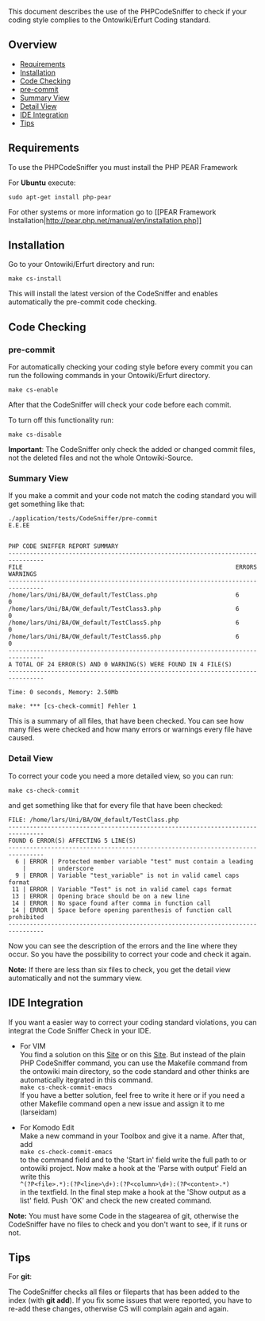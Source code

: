 This document describes the use of the PHPCodeSniffer to check if your coding style complies to the Ontowiki/Erfurt Coding standard.

## Overview ##

* [Requirements](#requirements)
* [Installation](#installation)
* [Code Checking](#codechecking)
 * [pre-commit](#precommit)
 * [Summary View](#summaryview)
 * [Detail View](#detailview)
 * [IDE Integration](#ideintegration)
* [Tips](#tips)

<a id="requirements"></a>
## Requirements ##

To use the PHPCodeSniffer you must install the PHP PEAR Framework

For **Ubuntu** execute:

    sudo apt-get install php-pear


For other systems or more information go to
[[PEAR Framework Installation|http://pear.php.net/manual/en/installation.php]]

<a id="installation"></a>
## Installation ##

Go to your Ontowiki/Erfurt directory and run:

    make cs-install


This will install the latest version of the CodeSniffer and enables automatically the pre-commit code checking.

<a id="codechecking"></a>
## Code Checking ##
<a id="precommit"></a>
### pre-commit ###
For automatically checking your coding style before every commit you can run the following commands in your Ontowiki/Erfurt directory.

    make cs-enable

After that the CodeSniffer will check your code before each commit.

To turn off this functionality run:

    make cs-disable

**Important**:
The CodeSniffer only check the added or changed commit files, not the deleted files and not the whole Ontowiki-Source.

<a id="summaryview"></a>
### Summary View ###
If you make a commit and your code not match the coding standard you will get something like that:

    ./application/tests/CodeSniffer/pre-commit
    E.E.EE


    PHP CODE SNIFFER REPORT SUMMARY
    --------------------------------------------------------------------------------
    FILE                                                            ERRORS  WARNINGS
    --------------------------------------------------------------------------------
    /home/lars/Uni/BA/OW_default/TestClass.php                      6       0
    /home/lars/Uni/BA/OW_default/TestClass3.php                     6       0
    /home/lars/Uni/BA/OW_default/TestClass5.php                     6       0
    /home/lars/Uni/BA/OW_default/TestClass6.php                     6       0
    --------------------------------------------------------------------------------
    A TOTAL OF 24 ERROR(S) AND 0 WARNING(S) WERE FOUND IN 4 FILE(S)
    --------------------------------------------------------------------------------

    Time: 0 seconds, Memory: 2.50Mb

    make: *** [cs-check-commit] Fehler 1

This is a summary of all files, that have been checked. You can see how many files were checked and how many errors or warnings every file have caused.

<a id="detailview"></a>
### Detail View ###
To correct your code you need a more detailed view, so you can run:

    make cs-check-commit

and get something like that for every file that have been checked:

    FILE: /home/lars/Uni/BA/OW_default/TestClass.php
    --------------------------------------------------------------------------------
    FOUND 6 ERROR(S) AFFECTING 5 LINE(S)
    --------------------------------------------------------------------------------
      6 | ERROR | Protected member variable "test" must contain a leading
        |       | underscore
      9 | ERROR | Variable "test_variable" is not in valid camel caps format
     11 | ERROR | Variable "Test" is not in valid camel caps format
     13 | ERROR | Opening brace should be on a new line
     14 | ERROR | No space found after comma in function call
     14 | ERROR | Space before opening parenthesis of function call prohibited
    --------------------------------------------------------------------------------

Now you can see the description of the errors and the line where they occur.
So you have the possibility to correct your code and check it again.

**Note:** If there are less than six files to check, you get the detail view automatically and not the summary view.

<a id="ideintegration"></a>
## IDE Integration ##
If you want a easier way to correct your coding standard violations, you can integrat the Code Sniffer Check in your IDE.  

* For VIM  
You find a solution on this 
[Site](http://joncairns.com/2012/03/vim-with-php-code-sniffer-mess-detector-and-code-coverage/)
or on this
[Site](http://www.koch.ro/blog/index.php?/archives/62-Integrate-PHP-CodeSniffer-in-VIM.html).
But instead of the plain PHP CodeSniffer command, you can use the Makefile command from the ontowiki main directory,
so the code standard and other thinks are automatically itegrated in this command.  
`make cs-check-commit-emacs`  
If you have a better solution, feel free to write it here or if you need a other Makefile command open a new issue
and assign it to me (larseidam)

* For Komodo Edit  
Make a new command in your Toolbox and give it a name. After that, add  
`make cs-check-commit-emacs`  
to the command field and to the 'Start in' field
write the full path to or ontowiki project. Now make a hook at the 'Parse with output'
Field an write this  
`^(?P<file>.*):(?P<line>\d+):(?P<column>\d+):(?P<content>.*)`  
in the textfield. In the final step make a hook at the 'Show output as a list' field.
Push 'OK' and check the new created command.

**Note:** You must have some Code in the stagearea of git, otherwise the CodeSniffer have no files to check and you don't
want to see, if it runs or not.

<a id="tips"></a>
## Tips ##
For **git**:

The CodeSniffer checks all files or fileparts that has been added to the index (with **git add**). If you fix some issues that were reported, you have to re-add these changes, otherwise CS will complain again and again.